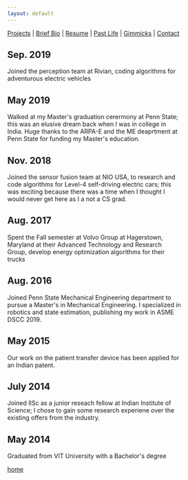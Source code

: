```yaml
---
layout: default
---
```

[Projects](./projects.html) | [Brief Bio](./bio.html) | [Resume](./resume.html) | [Past Life](http://pravegaracingvit.herokuapp.com/) | [Gimmicks](https://www.behance.net/kvarada) | [Contact](./contacts.html)

<html>

<head>

<!-- stylesheet import for font-awesome -->

<link rel="stylesheet" href="https://cdnjs.cloudflare.com/ajax/libs/font-awesome/4.7.0/css/font-awesome.min.css">

<!-- timeline -->

<meta name="viewport" content="width=device-width, initial-scale=1.0">
<style>
* {
  box-sizing: border-box;
}

body {
  background-color: #FFFFFF;
  font-family: Helvetica, sans-serif;
}

/* The actual timeline (the vertical ruler) */
.timeline {
  position: relative;
  max-width: 1200px;
  margin: 0 auto;
}

/* The actual timeline (the vertical ruler) */
.timeline::after {
  content: '';
  position: absolute;
  width: 6px;
  background-color: black;
  top: 0;
  bottom: 0;
  left: 50%;
  margin-left: -3px;
}

/* Container around content */
.container {
  padding: 1px 1px;
  position: relative;
  background-color: black;
  width: 50%;
}

/* The circles on the timeline */
.container::after {
  content: '';
  position: absolute;
  width: 25px;
  height: 25px;
  right: -17px;
  background-color: white;
  border: 4px solid black;
  top: 15px;
  border-radius: 50%;
  z-index: 1;
}

/* Place the container to the left */
.left {
  left: 0;
}

/* Place the container to the right */
.right {
  left: 50%;
}

/* Add arrows to the left container (pointing right) */
.left::before {
  content: " ";
  height: 0;
  position: absolute;
  top: 2px;
  width: 0;
  z-index: 1;
  right: 30px;
  border: medium solid black;
  border-width: 10px 0 10px 10px;
  border-color: transparent transparent transparent black;
}

/* Add arrows to the right container (pointing left) */
.right::before {
  content: " ";
  height: 0;
  position: absolute;
  top: 2px;
  width: 0;
  z-index: 1;
  left: 30px;
  border: medium solid black;
  border-width: 10px 10px 10px 0;
  border-color: transparent black transparent transparent;
}

/* Fix the circle for containers on the right side */
.right::after {
  left: -16px;
}

/* The actual content */
.content {
  padding: 20px 30px;
  background-color: white;
  position: relative;
  border-radius: 6px;
}

/* Media queries - Responsive timeline on screens less than 600px wide */
@media screen and (max-width: 600px) {
  /* Place the timelime to the left */
  .timeline::after {
  left: 31px;
  }
  
  /* Full-width containers */
  .container {
  width: 100%;
  padding-left: 70px;
  padding-right: 25px;
  }
  
  /* Make sure that all arrows are pointing leftwards */
  .container::before {
  left: 60px;
  border: medium solid white;
  border-width: 10px 10px 10px 0;
  border-color: transparent white transparent transparent;
  }

  /* Make sure all circles are at the same spot */
  .left::after, .right::after {
  left: 15px;
  }
  
  /* Make all right containers behave like the left ones */
  .right {
  left: 0%;
  }
}
</style>
</head>
<body>

<div class="timeline">
  <div class="container left">
    <div class="content">
      <h2> Sep. 2019</h2>
      <p>Joined the perception team at Rivian, coding algorithms for adventurous electric vehicles</p>
    </div>
  </div>

  <div class="container right">
    <div class="content">
      <h2>May 2019</h2>
      <p>Walked at my Master's graduation cerermony at Penn State; this was an elusive dream back when I was in college in India. Huge thanks to the ARPA-E and the ME deaprtment at Penn State for funding my Master's education. </p>
    </div>
  </div>

  <div class="container left">
    <div class="content">
      <h2>Nov. 2018</h2>
      <p>Joined the sensor fusion team at NIO USA, to research and code algorithms for Level-4 self-driving electric cars; this was exciting because there was a time when I thought I would never get here as I a not a CS grad. </p>
    </div>
  </div>

  <div class="container right">
    <div class="content">
      <h2>Aug. 2017</h2>
      <p>Spent the Fall semester at Volvo Group at Hagerstown, Maryland at their Advanced Technology and Research Group, develop energy optimization algorithms for their trucks </p>
    </div>
  </div>

  <div class="container left">
    <div class="content">
      <h2>Aug. 2016</h2>
      <p>Joined Penn State Mechanical Engineering department to pursue a Master's in Mechanical Engineering. I specialized in robotics and state estimation, publishing my work in ASME DSCC 2019. </p>
    </div>
  </div>

  <div class="container right">
    <div class="content">
      <h2>May 2015</h2>
      <p>Our work on the patient transfer device has been applied for an Indian patent.</p>
    </div>
  </div>

  <div class="container left">
    <div class="content">
      <h2>July 2014</h2>
      <p>Joined IISc as a junior reseach fellow at Indian Institute of Science; I chose to gain some research experiene over the existing offers from the industry. </p>
    </div>
  </div>

  <div class="container right">
    <div class="content">
      <h2>May 2014</h2>
      <p> Graduated from VIT University with a Bachelor's degree </p>
    </div>
  </div>

</div>

</body>
</html>

[home](./)
